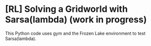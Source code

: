 # [RL] Solving a Gridworld with Sarsa(lambda) (work in progress)

This Python code uses gym and the Frozen Lake environment to test Sarsa(lambda).
